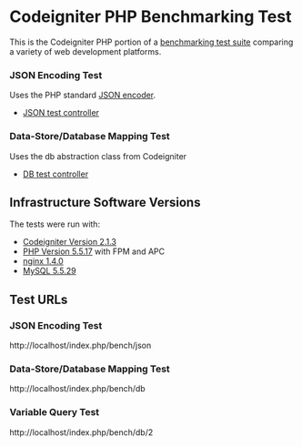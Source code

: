 # Codeigniter PHP Benchmarking Test

This is the Codeigniter PHP portion of a [benchmarking test suite](../) comparing a variety of web development platforms.

### JSON Encoding Test
Uses the PHP standard [JSON encoder](http://www.php.net/manual/en/function.json-encode.php).

* [JSON test controller](application/controllers/bench.php)


### Data-Store/Database Mapping Test
Uses the db abstraction class from Codeigniter

* [DB test controller](application/controllers/bench.php)


## Infrastructure Software Versions
The tests were run with:

* [Codeigniter Version 2.1.3](http://ellislab.com/codeigniter)
* [PHP Version 5.5.17](http://www.php.net/) with FPM and APC
* [nginx 1.4.0](http://nginx.org/)
* [MySQL 5.5.29](https://dev.mysql.com/)

## Test URLs
### JSON Encoding Test

http://localhost/index.php/bench/json

### Data-Store/Database Mapping Test

http://localhost/index.php/bench/db

### Variable Query Test
    
http://localhost/index.php/bench/db/2

